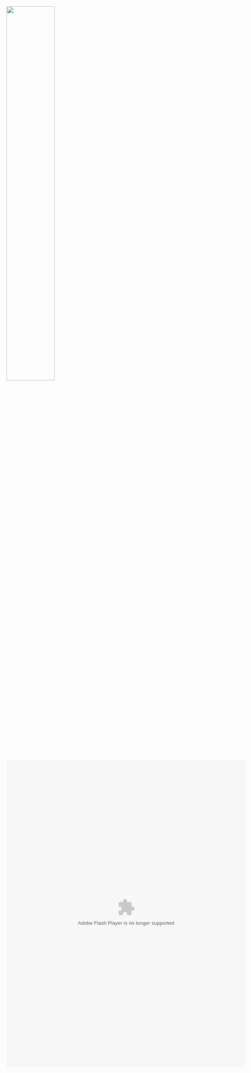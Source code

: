 [<img src="https://i.ytimg.com/vi/Hc79sDi3f0U/maxresdefault.jpg" width="50%">](https://www.youtube.com/watch?v=Hc79sDi3f0U "Now in Android: 55")


<object width="625" height="800">
  <embed src="http://youtu.be/sxtC40gUS2A"
         type="application/x-shockwave-flash"
         wmode="transparent" width="625" height="800" />
</object>
